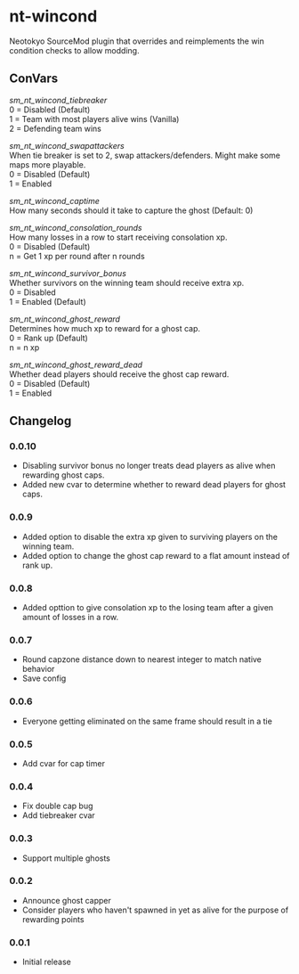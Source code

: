 # nt-wincond

Neotokyo SourceMod plugin that overrides and reimplements the win condition checks to allow modding.

## ConVars
_sm_nt_wincond_tiebreaker_  
0 = Disabled (Default)  
1 = Team with most players alive wins (Vanilla)  
2 = Defending team wins

_sm_nt_wincond_swapattackers_  
When tie breaker is set to 2, swap attackers/defenders. Might make some maps more playable.  
0 = Disabled (Default)  
1 = Enabled

_sm_nt_wincond_captime_  
How many seconds should it take to capture the ghost (Default: 0)  

_sm_nt_wincond_consolation_rounds_  
How many losses in a row to start receiving consolation xp.  
0 = Disabled (Default)  
n = Get 1 xp per round after n rounds  

_sm_nt_wincond_survivor_bonus_  
Whether survivors on the winning team should receive extra xp.  
0 = Disabled  
1 = Enabled (Default)  

_sm_nt_wincond_ghost_reward_  
Determines how much xp to reward for a ghost cap.  
0 = Rank up (Default)  
n = n xp  

_sm_nt_wincond_ghost_reward_dead_  
Whether dead players should receive the ghost cap reward.  
0 = Disabled (Default)  
1 = Enabled  

## Changelog

### 0.0.10
* Disabling survivor bonus no longer treats dead players as alive when rewarding ghost caps.
* Added new cvar to determine whether to reward dead players for ghost caps.

### 0.0.9
* Added option to disable the extra xp given to surviving players on the winning team.
* Added option to change the ghost cap reward to a flat amount instead of rank up.

### 0.0.8
* Added opttion to give consolation xp to the losing team after a given amount of losses in a row.

### 0.0.7
* Round capzone distance down to nearest integer to match native behavior
* Save config

### 0.0.6
* Everyone getting eliminated on the same frame should result in a tie

### 0.0.5
* Add cvar for cap timer

### 0.0.4
* Fix double cap bug
* Add tiebreaker cvar

### 0.0.3
* Support multiple ghosts

### 0.0.2
* Announce ghost capper
* Consider players who haven't spawned in yet as alive for the purpose of rewarding points

### 0.0.1
* Initial release
